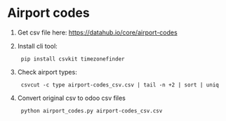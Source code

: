 # Airport codes

1. Get csv file here: https://datahub.io/core/airport-codes
2. Install cli tool:

        pip install csvkit timezonefinder

3. Check airport types:

        csvcut -c type airport-codes_csv.csv | tail -n +2 | sort | uniq

4. Convert original csv to odoo csv files

        python airport_codes.py airport-codes_csv.csv

